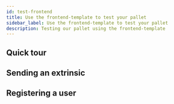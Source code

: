 ```yaml
---
id: test-frontend
title: Use the frontend-template to test your pallet
sidebar_label: Use the frontend-template to test your pallet
description: Testing our pallet using the frontend-template
---
```


## Quick tour

## Sending an extrinsic

## Registering a user